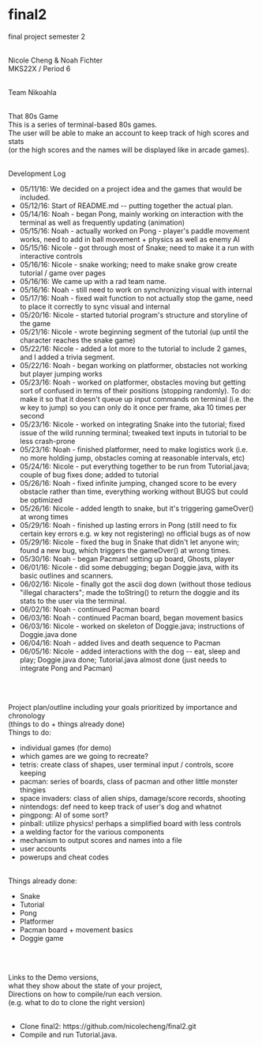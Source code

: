 <!DOCTYPE html><html>
# final2 <br>
final project semester 2 <br> <br>

Nicole Cheng & Noah Fichter <br>
MKS22X / Period 6 <br> <br>

Team Nikoahla <br> <br>

 That 80s Game <br>
This is a series of terminal-based 80s games. <br>
The user will be able to make an account to keep track of high scores and stats <br>
(or the high scores and the names will be displayed like in arcade games). <br><br>

Development Log <br><ul>
    <li>
      05/11/16: We decided on a project idea and the games that would be included.
    </li>
    <li>
      05/12/16: Start of README.md -- putting together the actual plan.
    </li>
    <li>
      05/14/16: Noah - began Pong, mainly working on interaction with the terminal as well as frequently updating (animation)
    </li>
    <li>
      05/15/16: Noah - actually worked on Pong - player's paddle movement works, need to add in ball movement + physics as well as enemy AI
    </li>
    <li>
      05/15/16: Nicole - got through most of Snake; need to make it a run with interactive controls
    </li>
    <li>
      05/16/16: Nicole - snake working; need to make snake grow create tutorial / game over pages
    </li>
    <li>
      05/16/16: We came up with a rad team name.
    </li>
    <li>
      05/16/16: Noah - still need to work on synchronizing visual with internal
    </li>
    <li>
      05/17/16: Noah - fixed wait function to not actually stop the game, need to place it correctly to sync visual and internal
    </li>
    <li>
      05/20/16: Nicole - started tutorial program's structure and storyline of the game
    </li>
    <li>
      05/21/16: Nicole - wrote beginning segment of the tutorial (up until the character reaches the snake game)
    </li>
    <li>
       05/22/16: Nicole - added a lot more to the tutorial to include 2 games, and I added a trivia segment.
     </li>
     <li>
       05/22/16: Noah - began working on platformer, obstacles not working but player jumping works
     </li>
     <li>
       05/23/16: Noah - worked on platformer, obstacles moving but getting sort of confused in terms of their positions (stopping randomly). To do: make it so that it doesn't queue up input commands on terminal (i.e. the w key to jump) so you can only do it once per frame, aka 10 times per second
     </li>
     <li>
       05/23/16: Nicole - worked on integrating Snake into the tutorial; fixed issue of the wild running terminal; tweaked text inputs in tutorial to be less crash-prone
     </li>
     <li>
       05/23/16: Noah - finished platformer, need to make logistics work (i.e. no more holding jump, obstacles coming at reasonable intervals, etc)
     </li>
     <li>
       05/24/16: Nicole - put everything together to be run from Tutorial.java; couple of bug fixes done; added to tutorial
     </li>
     <li>
     	05/26/16: Noah - fixed infinite jumping, changed score to be every obstacle rather than time, everything working without BUGS but could be optimized
     </li>
     <li>
     	05/26/16: Nicole - added length to snake, but it's triggering gameOver() at wrong times
     </li>
     <li>
     	05/29/16: Noah - finished up lasting errors in Pong (still need to fix certain key errors e.g. w key not registering) no official bugs as of now
     </li>
     <li>
       05/29/16: Nicole - fixed the bug in Snake that didn't let anyone win; found a new bug, which triggers the gameOver() at wrong times.
     </li>
     <li>
     	05/30/16: Noah - began Pacman! setting up board, Ghosts, player
     </li>
     <li>
     	06/01/16: Nicole - did some debugging; began Doggie.java, with its basic outlines and scanners.
     </li>
     <li>
     	06/02/16: Nicole - finally got the ascii dog down (without those tedious "illegal characters"; made the toString() to return the doggie and its stats to the user via the terminal.
     </li>
     <li>
     	06/02/16: Noah - continued Pacman board
     </li>
     <li>
     	06/03/16: Noah - continued Pacman board, began movement basics
     </li>
     <li>
     	06/03/16: Nicole - worked on skeleton of Doggie.java; instructions of Doggie.java done
     </li>
     <li>
     	06/04/16: Noah - added lives and death sequence to Pacman
     </li>
     <li>
     	06/05/16: Nicole - added interactions with the dog -- eat, sleep and play; Doggie.java done; Tutorial.java almost done (just needs to integrate Pong and Pacman)
     </li>
 </ul><br><br>

 Project plan/outline including your goals prioritized by importance and chronology <br>
 (things to do + things already done)<br>
 Things to do: <br><ul><li>
	 individual games (for demo)<li>
		 which games are we going to recreate?</li><li>
		 tetris: create class of shapes, user terminal input / controls, score keeping </li><li>
		 pacman: series of boards, class of pacman and other little monster thingies</li><li>
		 space invaders: class of alien ships, damage/score records, shooting</li><li>
		 nintendogs: def need to keep track of user's dog and whatnot</li><li>
		 pingpong: AI of some sort?</li><li>
		 pinball: utilize physics! perhaps a simplified board with less controls</li></li><li>
	 a welding factor for the various components</li><li>
	 mechanism to output scores and names into a file</li><li>
	 user accounts</li><li>
	 powerups and cheat codes</li>
 </ul><br>
 Things already done:<br><ul>
	 <li>
	   Snake
	 </li>
	 <li>
	   Tutorial
	 </li>
	 <li>
	   Pong
	 </li>
	 <li>
	   Platformer
	 </li>
	 <li>
	   Pacman board + movement basics
	 </li>
	 <li>
	   Doggie game
	 </li>
</ul><br><br>

Links to the Demo versions, <br> 
what they show about the state of your project, <br> 
Directions on how to compile/run each version. <br>
(e.g. what to do to clone the right version) <br> <br>
<ul>
	<li>
	  Clone final2: https://github.com/nicolecheng/final2.git
	</li>
	<li>
	  Compile and run Tutorial.java.
	</li>
</ul>

</html>
